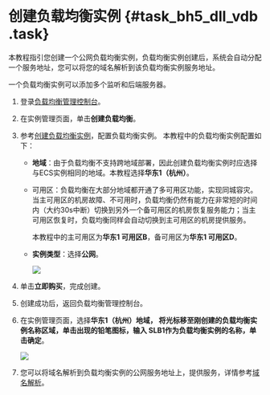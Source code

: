 # 创建负载均衡实例 {#task_bh5_dll_vdb .task}

本教程指引您创建一个公网负载均衡实例，负载均衡实例创建后，系统会自动分配一个服务地址，您可以将您的域名解析到该负载均衡实例服务地址。

一个负载均衡实例可以添加多个监听和后端服务器。

1.  登录[负载均衡管理控制台](https://slb.console.aliyun.com/slb)。
2.  在实例管理页面，单击**创建负载均衡**。
3.  参考[创建负载均衡实例](../../../../intl.zh-CN/用户指南/负载均衡实例/创建负载均衡实例.md#)，配置负载均衡实例。 本教程中的负载均衡实例配置如下：
    -   **地域**：由于负载均衡不支持跨地域部署，因此创建负载均衡实例时应选择与ECS实例相同的地域。本教程选择**华东1（杭州）**。
    -   可用区：负载均衡在大部分地域都开通了多可用区功能，实现同城容灾。当主可用区的机房故障、不可用时，负载均衡仍然有能力在非常短的时间内（大约30s中断）切换到另外一个备可用区的机房恢复服务能力；当主可用区恢复时，负载均衡同样会自动切换到主可用区的机房提供服务。

        本教程中的主可用区为**华东1 可用区B**，备可用区为**华东1 可用区D**。

    -   **实例类型**：选择**公网**。

        ![](http://static-aliyun-doc.oss-cn-hangzhou.aliyuncs.com/assets/img/15700/15590943337476_zh-CN.png)

4.  单击**立即购买**，完成创建。
5.  创建成功后，返回负载均衡管理控制台。
6.  在实例管理页面，选择**华东1（杭州）**地域， 将光标移至刚创建的负载均衡实例名称区域，单击出现的铅笔图标，输入 SLB1作为负载均衡实例的名称，单击**确定**。 

    ![](http://static-aliyun-doc.oss-cn-hangzhou.aliyuncs.com/assets/img/15700/15590943337482_zh-CN.png)

7.  您可以将域名解析到负载均衡实例的公网服务地址上，提供服务，详情参考[域名解析](intl.zh-CN/快速入门/域名解析.md#)。


